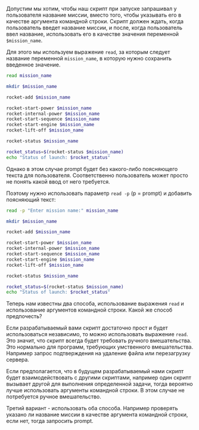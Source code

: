 Допустим мы хотим, чтобы наш скрипт при запуске запрашивал у пользователя название миссии, вместо того, чтобы указывать его в качестве аргумента командной строки. Скрипт должен ждать, когда пользователь введет название миссии, и после, когда пользователь ввел название, использовать его в качестве значения переменной `$mission_name`.

Для этого мы используем выражение `read`, за которым следует название переменной `mission_name`, в которую нужно сохранить введенное значение.

```bash
read mission_name

mkdir $mission_name

rocket-add $mission_name

rocket-start-power $mission_name
rocket-internal-power $mission_name
rocket-start-sequence $mission_name
rocket-start-engine $mission_name
rocket-lift-off $mission_name

rocket-status $mission_name

rocket_status=$(rocket-status $mission_name)
echo "Status of launch: $rocket_status"
```

Однако в этом случае prompt будет без какого-либо поясняющего текста для пользователя. Соответственно пользователь может просто не понять какой ввод от него требуется.

Поэтому нужно использовать параметр `read -p` (p = prompt) и добавить поясняющий текст:

```bash
read -p "Enter mission name:" mission_name

mkdir $mission_name

rocket-add $mission_name

rocket-start-power $mission_name
rocket-internal-power $mission_name
rocket-start-sequence $mission_name
rocket-start-engine $mission_name
rocket-lift-off $mission_name

rocket-status $mission_name

rocket_status=$(rocket-status $mission_name)
echo "Status of launch: $rocket_status"
```

Теперь нам известны два способа, использование выражения `read` и использование аргументов командной строки. Какой же способ предпочесть?

Если разрабатываемый вами скрипт достаточно прост и будет использоваться независимо, то можно использовать выражение `read`. Это значит, что скрипт всегда будет требовать ручного вмешательства. Это нормально для программ, требующих умственного вмешательства. Например запрос подтверждения на удаление файла или перезагрузку сервера.

Если предполагается, что в будущем разрабатываемый нами скрипт будет взаимодействовать с другими скриптами, например один скрипт вызывает другой для выполнения определенной задачи, тогда вероятно лучше использовать аргументы командной строки. В этом случае не потребуется ручное вмешательство.

Третий вариант - использовать оба способа. Например проверять указано ли название миссии в качестве аргумента командной строки, если нет, тогда запросить prompt.